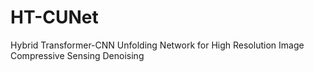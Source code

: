 # HT-CUNet
 Hybrid Transformer-CNN Unfolding Network for High Resolution Image Compressive Sensing Denoising
